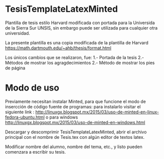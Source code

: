 # TesisTemplateLatexMinted
Plantilla de tesis estilo Harvard modificada con portada para la Universida de la Sierra Sur UNSIS, sin embargo puede ser utilizada para cualquier otra universidad.

La presente plantilla es una copia modificada de la plantilla de Harvard https://math.dartmouth.edu/~ahb/thesis/format.html

Los únicos cambios que se realizaron, fue:
1.- Portada de la tesis
2.- Métodos de mostrar los agragdecimientos
2.- Método de mostrar los pies de página

# Modo de uso
Previamente necesitan instalar Minted, para que funcione el modo de insercción de código fuente de programas: para instalarlo visitar el siguiente link : http://linuxgx.blogspot.mx/2015/03/uso-de-minted-en-linux-fedora-ubuntu.html o para windows http://linuxgx.blogspot.mx/2015/03/uso-de-minted-en-windows.html

Descargar y descomprimir TesisTemplateLatexMinted, abrir el archivo principal con el nombre de Tesis.tex con algún editor de textos latex.

Modificar nombre del alumno, nombre del tema, etc., y listo pueden comenzara a escribir su tesis.
